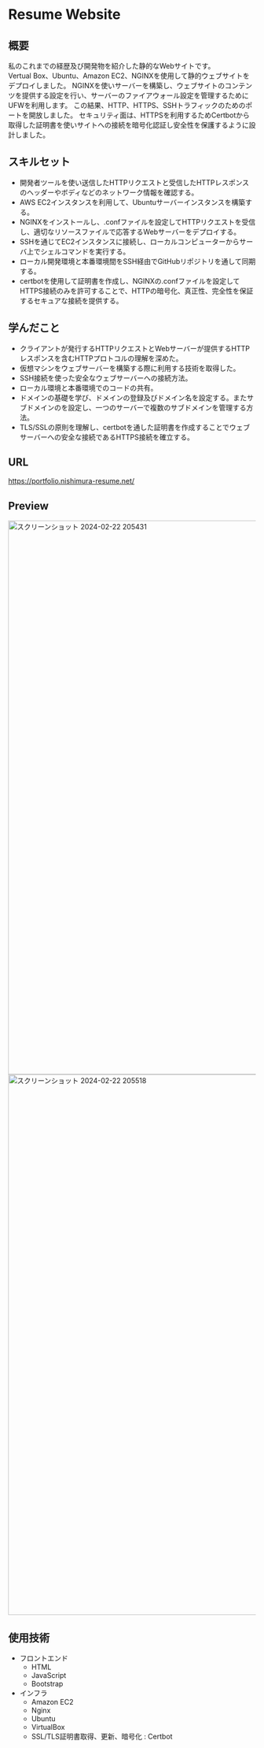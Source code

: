 # Resume Website

## 概要
私のこれまでの経歴及び開発物を紹介した静的なWebサイトです。<br>
Vertual Box、Ubuntu、Amazon EC2、NGINXを使用して静的ウェブサイトをデプロイしました。
NGINXを使いサーバーを構築し、ウェブサイトのコンテンツを提供する設定を行い、サーバーのファイアウォール設定を管理するためにUFWを利用します。
この結果、HTTP、HTTPS、SSHトラフィックのためのポートを開放しました。
セキュリティ面は、HTTPSを利用するためCertbotから取得した証明書を使いサイトへの接続を暗号化認証し安全性を保護するように設計しました。

## スキルセット
- 開発者ツールを使い送信したHTTPリクエストと受信したHTTPレスポンスのヘッダーやボディなどのネットワーク情報を確認する。
- AWS EC2インスタンスを利用して、Ubuntuサーバーインスタンスを構築する。
- NGINXをインストールし、.confファイルを設定してHTTPリクエストを受信し、適切なリソースファイルで応答するWebサーバーをデプロイする。
-  SSHを通じてEC2インスタンスに接続し、ローカルコンピューターからサーバ上でシェルコマンドを実行する。
-  ローカル開発環境と本番環境間をSSH経由でGitHubリポジトリを通して同期する。
-  certbotを使用して証明書を作成し、NGINXの.confファイルを設定してHTTPS接続のみを許可することで、HTTPの暗号化、真正性、完全性を保証するセキュアな接続を提供する。

## 学んだこと
- クライアントが発行するHTTPリクエストとWebサーバーが提供するHTTPレスポンスを含むHTTPプロトコルの理解を深めた。
- 仮想マシンをウェブサーバーを構築する際に利用する技術を取得した。
- SSH接続を使った安全なウェブサーバーへの接続方法。
- ローカル環境と本番環境でのコードの共有。
- ドメインの基礎を学び、ドメインの登録及びドメイン名を設定する。またサブドメインのを設定し、一つのサーバーで複数のサブドメインを管理する方法。
- TLS/SSLの原則を理解し、certbotを通した証明書を作成することでウェブサーバーへの安全な接続であるHTTPS接続を確立する。

## URL 
https://portfolio.nishimura-resume.net/

## Preview
<img width="1125" alt="スクリーンショット 2024-02-22 205431" src="https://github.com/Naonao3/resume-website/assets/97473345/be29150d-58bb-416d-a5c5-6d5c413c6e0e">
<img width="1098" alt="スクリーンショット 2024-02-22 205518" src="https://github.com/Naonao3/resume-website/assets/97473345/9470b26e-3b84-42fd-9d8c-8ef1e94e79a7">


## 使用技術
- フロントエンド
  - HTML
  - JavaScript
  - Bootstrap
- インフラ
  - Amazon EC2
  - Nginx
  - Ubuntu
  - VirtualBox
  - SSL/TLS証明書取得、更新、暗号化 : Certbot


